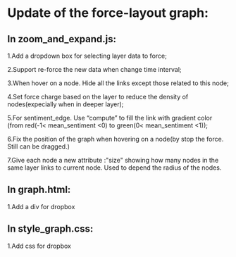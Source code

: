 # Update of the force-layout graph:

## In zoom_and_expand.js:

1.Add a dropdown box for selecting layer data to force;

2.Support re-force the new data when change time interval;

3.When hover on a node. Hide all the links except those related to this node;

4.Set force charge based on the layer to reduce the density of nodes(expecially when in deeper layer);

5.For sentiment_edge. Use “compute” to fill the link with gradient color
    (from red(-1< mean_sentiment <0) to green(0< mean_sentiment <1));
    
6.Fix the position of the graph when hovering on a node(by stop the force. Still can be dragged.)

7.Give each node a new attribute :"size" showing how many nodes in the same layer links to current node. 
    Used to depend the radius of the nodes.
    
## In graph.html:

1.Add a div for dropbox

## In style_graph.css:

1.Add css for dropbox
